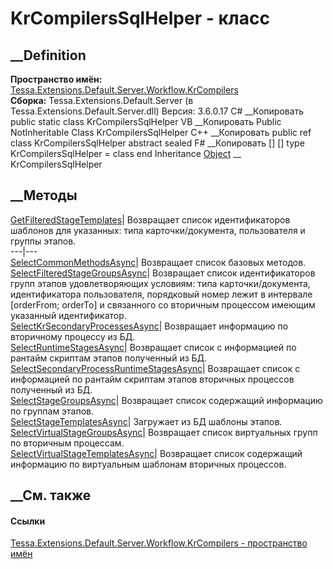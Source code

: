 # KrCompilersSqlHelper - класс
##  __Definition
 **Пространство имён:**
[Tessa.Extensions.Default.Server.Workflow.KrCompilers](N_Tessa_Extensions_Default_Server_Workflow_KrCompilers.htm)  
 **Сборка:** Tessa.Extensions.Default.Server (в
Tessa.Extensions.Default.Server.dll) Версия: 3.6.0.17
C# __Копировать
     public static class KrCompilersSqlHelper
VB __Копировать
     Public NotInheritable Class KrCompilersSqlHelper
C++ __Копировать
     public ref class KrCompilersSqlHelper abstract sealed
F# __Копировать
     [<AbstractClassAttribute>]
    [<SealedAttribute>]
    type KrCompilersSqlHelper = class end
Inheritance
    [Object](https://learn.microsoft.com/dotnet/api/system.object) __ KrCompilersSqlHelper
##  __Методы
[GetFilteredStageTemplates](M_Tessa_Extensions_Default_Server_Workflow_KrCompilers_KrCompilersSqlHelper_GetFilteredStageTemplates.htm)|
Возвращает список идентификаторов шаблонов для указанных: типа
карточки/документа, пользователя и группы этапов.  
---|---  
[SelectCommonMethodsAsync](M_Tessa_Extensions_Default_Server_Workflow_KrCompilers_KrCompilersSqlHelper_SelectCommonMethodsAsync.htm)|
Возвращает список базовых методов.  
[SelectFilteredStageGroupsAsync](M_Tessa_Extensions_Default_Server_Workflow_KrCompilers_KrCompilersSqlHelper_SelectFilteredStageGroupsAsync.htm)|
Возвращает список идентификаторов групп этапов удовлетворяющих условиям: типа
карточки/документа, идентификатора пользователя, порядковый номер лежит в
интервале [orderFrom; orderTo] и связанного со вторичным процессом имеющим
указанный идентификатор.  
[SelectKrSecondaryProcessesAsync](M_Tessa_Extensions_Default_Server_Workflow_KrCompilers_KrCompilersSqlHelper_SelectKrSecondaryProcessesAsync.htm)|
Возвращает информацию по вторичному процессу из БД.  
[SelectRuntimeStagesAsync](M_Tessa_Extensions_Default_Server_Workflow_KrCompilers_KrCompilersSqlHelper_SelectRuntimeStagesAsync.htm)|
Возвращает список с информацией по рантайм скриптам этапов полученный из БД.  
[SelectSecondaryProcessRuntimeStagesAsync](M_Tessa_Extensions_Default_Server_Workflow_KrCompilers_KrCompilersSqlHelper_SelectSecondaryProcessRuntimeStagesAsync.htm)|
Возвращает список с информацией по рантайм скриптам этапов вторичных процессов
полученный из БД.  
[SelectStageGroupsAsync](M_Tessa_Extensions_Default_Server_Workflow_KrCompilers_KrCompilersSqlHelper_SelectStageGroupsAsync.htm)|
Возвращает список содержащий информацию по группам этапов.  
[SelectStageTemplatesAsync](M_Tessa_Extensions_Default_Server_Workflow_KrCompilers_KrCompilersSqlHelper_SelectStageTemplatesAsync.htm)|
Загружает из БД шаблоны этапов.  
[SelectVirtualStageGroupsAsync](M_Tessa_Extensions_Default_Server_Workflow_KrCompilers_KrCompilersSqlHelper_SelectVirtualStageGroupsAsync.htm)|
Возвращает список виртуальных групп по вторичным процессам.  
[SelectVirtualStageTemplatesAsync](M_Tessa_Extensions_Default_Server_Workflow_KrCompilers_KrCompilersSqlHelper_SelectVirtualStageTemplatesAsync.htm)|
Возвращает список содержащий информацию по виртуальным шаблонам вторичных
процессов.  
## __См. также
#### Ссылки
[Tessa.Extensions.Default.Server.Workflow.KrCompilers - пространство
имён](N_Tessa_Extensions_Default_Server_Workflow_KrCompilers.htm)
